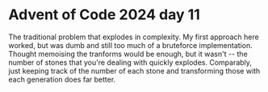 Advent of Code 2024 day 11
==========================

The traditional problem that explodes in complexity. My first approach here worked, but was dumb and still too much
of a bruteforce implementation. Thought memoising the tranforms would be enough, but it wasn't -- the number of
stones that you're dealing with quickly explodes.
Comparably, just keeping track of the number of each stone and transforming those with each generation does far
better.